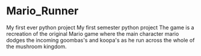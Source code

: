 # Mario_Runner
My first ever python project
My first semester python project
The game is a recreation of the original Mario game where the main character mario dodges the incoming goombas's and koopa's as he run across the whole of the mushroom kingdom.

